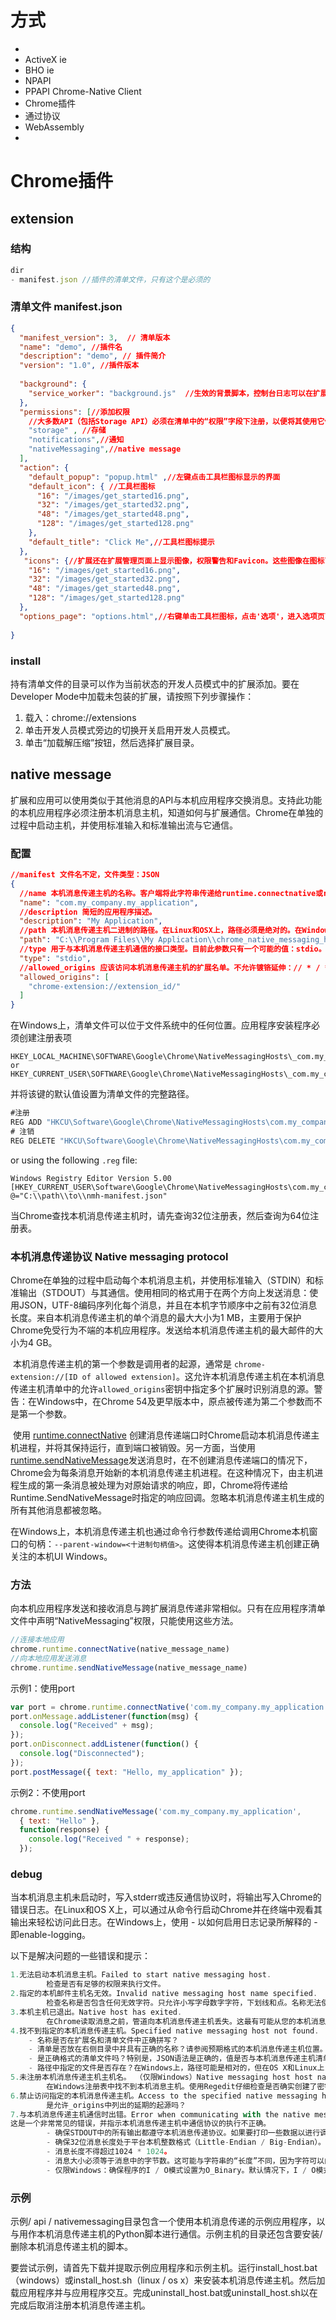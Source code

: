 # 方式

- 
- ActiveX   ie
- BHO ie
- NPAPI
- PPAPI     Chrome-Native Client
- Chrome插件
- 通过协议
- WebAssembly
-  

# Chrome插件

## extension

### 结构

```js
dir
- manifest.json //插件的清单文件，只有这个是必须的
```

### 清单文件 manifest.json

```json
{
  "manifest_version": 3,  // 清单版本
  "name": "demo", //插件名
  "description": "demo", // 插件简介
  "version": "1.0", //插件版本
	
  "background": {
    "service_worker": "background.js"  //生效的背景脚本，控制台日志可以在扩展-背景页（蓝色）点击查看
  },
  "permissions": [//添加权限
    //大多数API（包括Storage API）必须在清单中的“权限”字段下注册，以便将其使用它们。
  	"storage" , //存储
    "notifications",//通知
    "nativeMessaging",//native message
  ],
  "action": {
    "default_popup": "popup.html" ,//左键点击工具栏图标显示的界面
    "default_icon": { //工具栏图标
      "16": "/images/get_started16.png",
      "32": "/images/get_started32.png",
      "48": "/images/get_started48.png",
      "128": "/images/get_started128.png"
    },
    "default_title": "Click Me",//工具栏图标提示
  },
   "icons": {//扩展还在扩展管理页面上显示图像，权限警告和Favicon。这些图像在图标下的清单中指定。
    "16": "/images/get_started16.png",
    "32": "/images/get_started32.png",
    "48": "/images/get_started48.png",
    "128": "/images/get_started128.png"
  },
  "options_page": "options.html",//右键单击工具栏图标，点击'选项'，进入选项页面
  
}

```

### install

持有清单文件的目录可以作为当前状态的开发人员模式中的扩展添加。要在Developer Mode中加载未包装的扩展，请按照下列步骤操作：

1. 载入：chrome://extensions
2. 单击开发人员模式旁边的切换开关启用开发人员模式。
3. 单击“加载解压缩”按钮，然后选择扩展目录。



## native message

扩展和应用可以使用类似于其他消息的API与本机应用程序交换消息。支持此功能的本机应用程序必须注册本机消息主机，知道如何与扩展通信。Chrome在单独的过程中启动主机，并使用标准输入和标准输出流与它通信。

### 配置

```json
//manifest 文件名不定，文件类型：JSON
{
  //name 本机消息传递主机的名称。客户端将此字符串传递给runtime.connectnative或runtime.sendnativeMessage。此名称只能包含小写字母数字字符，下划线和点。名称无法使用点启动或结尾，并且拨号不能跟随另一个点
  "name": "com.my_company.my_application",
  //description 简短的应用程序描述。
  "description": "My Application",
  //path 本机消息传递主机二进制的路径。在Linux和OSX上，路径必须是绝对的。在Windows上，它可以相对于清单文件所在的目录。主机进程使用当前目录设置为包含主机二进制文件的目录。例如，如果此参数设置为C：\ application \ nm_host.exe则将使用当前目录c：\ application \启动它。
  "path": "C:\\Program Files\\My Application\\chrome_native_messaging_host.exe",
  //type 用于与本机消息传递主机通信的接口类型。目前此参数只有一个可能的值：stdio。它表示Chrome应该使用STDIN和STDOUT与主机通信。
  "type": "stdio",
  //allowed_origins 应该访问本机消息传递主机的扩展名单。不允许镀铬延伸：// * / *等通配符。
  "allowed_origins": [
    "chrome-extension://extension_id/"
  ]
}
```

在Windows上，清单文件可以位于文件系统中的任何位置。应用程序安装程序必须创建注册表项

```
HKEY_LOCAL_MACHINE\SOFTWARE\Google\Chrome\NativeMessagingHosts\_com.my_company.my_application_
or
HKEY_CURRENT_USER\SOFTWARE\Google\Chrome\NativeMessagingHosts\_com.my_company.my_application_
```

并将该键的默认值设置为清单文件的完整路径。

```cmd
#注册
REG ADD "HKCU\Software\Google\Chrome\NativeMessagingHosts\com.my_company.my_application" /ve /t REG_SZ /d "C:\path\to\nmh-manifest.json" /f
# 注销
REG DELETE "HKCU\Software\Google\Chrome\NativeMessagingHosts\com.my_company.my_application" /f
```

or using the following `.reg` file:

```reg
Windows Registry Editor Version 5.00
[HKEY_CURRENT_USER\Software\Google\Chrome\NativeMessagingHosts\com.my_company.my_application]
@="C:\\path\\to\\nmh-manifest.json"
```

当Chrome查找本机消息传递主机时，请先查询32位注册表，然后查询为64位注册表。

### 本机消息传递协议 Native messaging protocol

​		Chrome在单独的过程中启动每个本机消息主机，并使用标准输入（STDIN）和标准输出（STDOUT）与其通信。使用相同的格式用于在两个方向上发送消息：使用JSON，UTF-8编码序列化每个消息，并且在本机字节顺序中之前有32位消息长度。来自本机消息传递主机的单个消息的最大大小为1 MB，主要用于保护Chrome免受行为不端的本机应用程序。发送给本机消息传递主机的最大邮件的大小为4 GB。

​		本机消息传递主机的第一个参数是调用者的起源，通常是 `chrome-extension://[ID of allowed extension]`。这允许本机消息传递主机在本机消息传递主机清单中的允许`allowed_origins`密钥中指定多个扩展时识别消息的源。警告：在Windows中，在Chrome 54及更早版本中，原点被传递为第二个参数而不是第一个参数。

​		使用 [runtime.connectNative](https://developer.chrome.com/apps/runtime#method-connectNative) 创建消息传递端口时Chrome启动本机消息传递主机进程，并将其保持运行，直到端口被销毁。另一方面，当使用 [runtime.sendNativeMessage](https://developer.chrome.com/apps/runtime#method-sendNativeMessage)发送消息时，在不创建消息传递端口的情况下，Chrome会为每条消息开始新的本机消息传递主机进程。在这种情况下，由主机进程生成的第一条消息被处理为对原始请求的响应，即，Chrome将传递给Runtime.SendNativeMessage时指定的响应回调。忽略本机消息传递主机生成的所有其他消息都被忽略。

​		在Windows上，本机消息传递主机也通过命令行参数传递给调用Chrome本机窗口的句柄：`--parent-window=<十进制句柄值>`。这使得本机消息传递主机创建正确关注的本机UI Windows。

### 方法

向本机应用程序发送和接收消息与跨扩展消息传递非常相似。只有在应用程序清单文件中声明“NativeMessaging”权限，只能使用这些方法。

```js
//连接本地应用
chrome.runtime.connectNative(native_message_name)
//向本地应用发送消息
chrome.runtime.sendNativeMessage(native_message_name)
```

示例1：使用port

```js
var port = chrome.runtime.connectNative('com.my_company.my_application');
port.onMessage.addListener(function(msg) {
  console.log("Received" + msg);
});
port.onDisconnect.addListener(function() {
  console.log("Disconnected");
});
port.postMessage({ text: "Hello, my_application" });
```

示例2：不使用port

```js
chrome.runtime.sendNativeMessage('com.my_company.my_application',
  { text: "Hello" },
  function(response) {
    console.log("Received " + response);
  });
```

### debug

当本机消息主机未启动时，写入stderr或违反通信协议时，将输出写入Chrome的错误日志。在Linux和OS X上，可以通过从命令行启动Chrome并在终端中观看其输出来轻松访问此日志。在Windows上，使用 - 以如何启用日志记录所解释的 - 即enable-logging。

以下是解决问题的一些错误和提示：

```js
1.无法启动本机消息主机。Failed to start native messaging host.
		检查是否有足够的权限来执行文件。
2.指定的本机邮件主机名无效。Invalid native messaging host name specified.
		检查名称是否包含任何无效字符。只允许小写字母数字字符，下划线和点。名称无法使用点启动或结尾，并且另一点不能跟随另一个点。
3.本机主机已退出。Native host has exited.
		在Chrome读取消息之前，管道向本机消息传递主机丢失。这最有可能从您的本机消息传递主机启动。
4.找不到指定的本机消息传递主机。Specified native messaging host not found.
	- 名称是否在扩展名和清单文件中正确拼写？
	- 清单是否放在右侧目录中并具有正确的名称？请参阅预期格式的本机消息传递主机位置。
	- 是正确格式的清单文件吗？特别是，JSON语法是正确的，值是否与本机消息传递主机清单的定义匹配？
	- 路径中指定的文件是否存在？在Windows上，路径可能是相对的，但在OS X和Linux上，路径必须是绝对的。
5.未注册本机消息传递主机主机名。 （仅限Windows）Native messaging host host name is not registered. (Windows-only)
		在Windows注册表中找不到本机消息主机。使用Regedit仔细检查是否确实创建了密钥并将所需格式与本机消息传递主机位置的所需格式匹配。
6.禁止访问指定的本机消息传递主机。Access to the specified native messaging host is forbidden.
		是允许_origins中列出的延期的起源吗？
7.与本机消息传递主机通信时出错。Error when communicating with the native messaging host.
这是一个非常常见的错误，并指示本机消息传递主机中通信协议的执行不正确。
		- 确保STDOUT中的所有输出都遵守本机消息传递协议。如果要打印一些数据以进行调试目的，请写入stderr。
		- 确保32位消息长度处于平台本机整数格式（Little-Endian / Big-Endian）。
		- 消息长度不得超过1024 * 1024。
		- 消息大小必须等于消息中的字节数。这可能与字符串的“长度”不同，因为字符可以由多个字节表示。
		- 仅限Windows：确保程序的I / O模式设置为O_Binary。默认情况下，I / O模式为O_Text，损坏消息格式为行中断（\ n = 0a）替换为windows样式线结束（\ r \ n = 0d 0a）。可以使用_ssetmode设置I / O模式。
```

### 示例

示例/ api / nativemessaging目录包含一个使用本机消息传递的示例应用程序，以与用作本机消息传递主机的Python脚本进行通信。示例主机的目录还包含要安装/删除本机消息传递主机的脚本。

要尝试示例，请首先下载并提取示例应用程序和示例主机。运行install_host.bat（windows）或install_host.sh（linux / os x）来安装本机消息传递主机。然后加载应用程序并与应用程序交互。完成uninstall_host.bat或uninstall_host.sh以在完成后取消注册本机消息传递主机。
